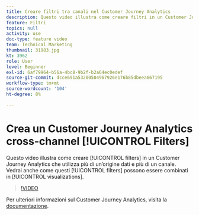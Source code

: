 ```yaml
---
title: Creare filtri tra canali nel Customer Journey Analytics
description: Questo video illustra come creare filtri in un Customer Journey Analytics di Adobe che utilizzano più di un’origine dati e più di un canale. Vedrai anche come questi filtri possono essere combinati nelle visualizzazioni.
feature: Filtri
topics: null
activity: use
doc-type: feature video
team: Technical Marketing
thumbnail: 31983.jpg
kt: 3962
role: User
level: Beginner
exl-id: 6af79964-b56a-4bc8-9b2f-b2a64ec0edef
source-git-commit: dcce691a53200504967926e176b85dbeea667195
workflow-type: tm+mt
source-wordcount: '104'
ht-degree: 8%

---
```


# Crea un Customer Journey Analytics cross-channel [!UICONTROL Filters]

Questo video illustra come creare [!UICONTROL filters] in un Customer Journey Analytics che utilizza più di un’origine dati e più di un canale. Vedrai anche come questi [!UICONTROL filters] possono essere combinati in [!UICONTROL visualizations].

>[!VIDEO](https://video.tv.adobe.com/v/31983/?quality=12)

Per ulteriori informazioni sul Customer Journey Analytics, visita la [documentazione](https://docs.adobe.com/content/help/it-IT/analytics-platform/using/cja-landing.html).
